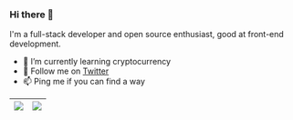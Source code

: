 ### Hi there 👋

I'm a full-stack developer and open source enthusiast, good at front-end development.

- 🌱 I’m currently learning cryptocurrency
- 💬 Follow me on [Twitter](https://twitter.com/gera2ld)
- 📫 Ping me if you can find a way

| <img src="https://github-readme-stats.vercel.app/api?username=gera2ld&theme=default&hide_border=true" /> | <img src="https://github-readme-stats.vercel.app/api/top-langs/?username=gera2ld&theme=default&layout=compact&hide_border=true" /> |
|-|-|
